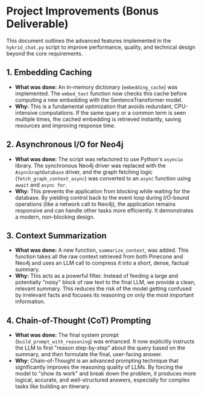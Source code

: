 # Project Improvements (Bonus Deliverable)

This document outlines the advanced features implemented in the `hybrid_chat.py` script to improve performance, quality, and technical design beyond the core requirements.

## 1. Embedding Caching
* **What was done:** An in-memory dictionary (`embedding_cache`) was implemented. The `embed_text` function now checks this cache before computing a new embedding with the SentenceTransformer model.
* **Why:** This is a fundamental optimization that avoids redundant, CPU-intensive computations. If the same query or a common term is seen multiple times, the cached embedding is retrieved instantly, saving resources and improving response time.

## 2. Asynchronous I/O for Neo4j
* **What was done:** The script was refactored to use Python's `asyncio` library. The synchronous Neo4j driver was replaced with the `AsyncGraphDatabase` driver, and the graph fetching logic (`fetch_graph_context_async`) was converted to an `async` function using `await` and `async for`.
* **Why:** This prevents the application from blocking while waiting for the database. By yielding control back to the event loop during I/O-bound operations (like a network call to Neo4j), the application remains responsive and can handle other tasks more efficiently. It demonstrates a modern, non-blocking design.

## 3. Context Summarization
* **What was done:** A new function, `summarize_context`, was added. This function takes all the raw context retrieved from both Pinecone and Neo4j and uses an LLM call to compress it into a short, dense, factual summary.
* **Why:** This acts as a powerful filter. Instead of feeding a large and potentially "noisy" block of raw text to the final LLM, we provide a clean, relevant summary. This reduces the risk of the model getting confused by irrelevant facts and focuses its reasoning on only the most important information.

## 4. Chain-of-Thought (CoT) Prompting
* **What was done:** The final system prompt (`build_prompt_with_reasoning`) was enhanced. It now explicitly instructs the LLM to first "reason step-by-step" about the query based on the summary, and *then* formulate the final, user-facing answer.
* **Why:** Chain-of-Thought is an advanced prompting technique that significantly improves the reasoning quality of LLMs. By forcing the model to "show its work" and break down the problem, it produces more logical, accurate, and well-structured answers, especially for complex tasks like building an itinerary.

